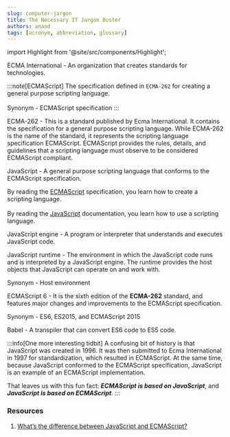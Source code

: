 ```yaml
---
slug: computer-jargon
title: The Necessary IT Jargon Buster
authors: anand
tags: [acronym, abbreviation, glossary]
---
```


import Highlight from '@site/src/components/Highlight';

<Highlight color='#800031' highlight='fg' fontWeight='bold'> ECMA International</Highlight>  - An organization that creates standards for technologies.

:::note[ECMAScript]
The specification defined in `ECMA-262` for creating a general purpose scripting language.<br></br>
<Highlight color='#C0C0C0'>Synonym</Highlight> - ECMAScript specification
:::

<Highlight color='#800031' highlight='fg' fontWeight='bold'> ECMA-262</Highlight>  - This is a standard published by <Highlight color='#1877F2' highlight='fg' fontStyle='italic'>Ecma International</Highlight>. It contains the specification for a general purpose scripting language. While ECMA-262 is the name of the standard, it represents the scripting language specification ECMAScript. ECMAScript provides the rules, details, and guidelines that a scripting language must observe to be considered ECMAScript compliant.
<!--truncate-->

<Highlight color='#800031' highlight='fg' fontWeight='bold'> JavaScript</Highlight> - A general purpose scripting language that conforms to the ECMAScript specification.

By reading the [ECMAScript](https://ecma-international.org/publications-and-standards/standards/ecma-262/) specification, you learn <Highlight color='#1877F2' highlight='fg' fontStyle='italic'>how to create a scripting language.</Highlight> <br></br> By reading the [JavaScript](https://developer.mozilla.org/en-US/docs/Web/JavaScript) documentation, you learn <Highlight color='#1877F2' highlight='fg' fontStyle='italic'>how to use a scripting language.</Highlight>

<Highlight color='#800031' highlight='fg' fontWeight='bold'> JavaScript engine</Highlight> - A program or interpreter that understands and executes JavaScript code.

<Highlight color='#800031' highlight='fg' fontWeight='bold'> JavaScript runtime</Highlight> - The environment in which the JavaScript code runs and is interpreted by a JavaScript engine. The runtime provides the host objects that JavaScript can operate on and work with.

<Highlight color='#C0C0C0'>Synonym</Highlight> - Host environment

<Highlight color='#800031' highlight='fg' fontWeight='bold'> ECMAScript 6</Highlight> - It is the <Highlight color='#1877F2' highlight='fg' fontStyle='italic'>sixth edition of the **ECMA-262** standard</Highlight>, and features major changes and improvements to the ECMAScript specification.

<Highlight color='#C0C0C0'>Synonym</Highlight> - ES6, ES2015, and ECMAScript 2015

<Highlight color='#800031' highlight='fg' fontWeight='bold'>Babel</Highlight> - A transpiler that can convert <Highlight color='#1877F2' highlight='fg' fontStyle='italic'>ES6 code to ES5 code</Highlight>.

:::info[One more interesting tidbit]
A confusing bit of history is that JavaScript was created in 1996. It was then submitted to Ecma International in 1997 for standardization, which resulted in ECMAScript. At the same time, because JavaScript conformed to the ECMAScript specification, JavaScript is an example of an ECMAScript implementation.

That leaves us with this fun fact: ***ECMAScript is based on JavaScript***, and ***JavaScript is based on ECMAScript***.
:::

### Resources

1. [What’s the difference between JavaScript and ECMAScript?](https://www.freecodecamp.org/news/whats-the-difference-between-javascript-and-ecmascript-cba48c73a2b5/)
